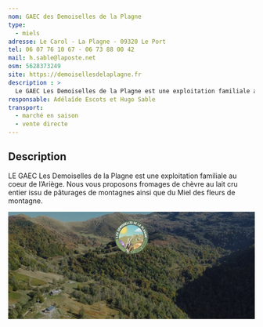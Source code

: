 ```yaml
---
nom: GAEC des Demoiselles de la Plagne
type: 
  - miels
adresse: Le Carol - La Plagne - 09320 Le Port
tel: 06 07 76 10 67 - 06 73 88 00 42
mail: h.sable@laposte.net
osm: 5628373249
site: https://demoisellesdelaplagne.fr
description : >
  Le GAEC Les Demoiselles de la Plagne est une exploitation familiale au coeur de l’Ariège. Nous vous proposons fromages de chèvre au lait cru entier issu de pâturages de montagnes ainsi que du Miel des fleurs de montagne.
responsable: Adélaîde Escots et Hugo Sable
transport:
  - marché en saison
  - vente directe
---
```


## Description

LE GAEC Les Demoiselles de la Plagne est une exploitation familiale au coeur de l’Ariège. Nous vous proposons fromages de chèvre au lait cru entier issu de pâturages de montagnes ainsi que du Miel des fleurs de montagne.

![GAEC des Demoiselles de la Plagne](./media/demoiselles-de-la-plagne.jpg)